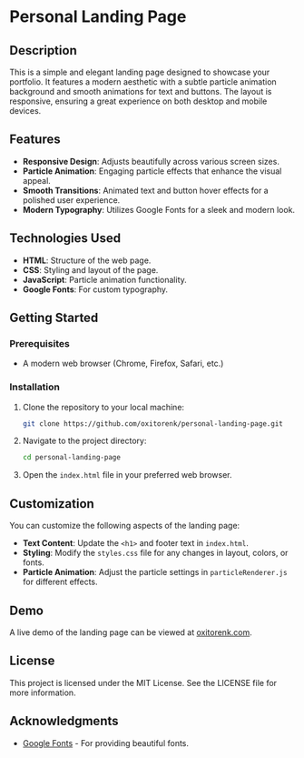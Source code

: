 # Personal Landing Page

## Description

This is a simple and elegant landing page designed to showcase your portfolio. It features a modern aesthetic with a subtle particle animation background and smooth animations for text and buttons. The layout is responsive, ensuring a great experience on both desktop and mobile devices.

## Features

- **Responsive Design**: Adjusts beautifully across various screen sizes.
- **Particle Animation**: Engaging particle effects that enhance the visual appeal.
- **Smooth Transitions**: Animated text and button hover effects for a polished user experience.
- **Modern Typography**: Utilizes Google Fonts for a sleek and modern look.

## Technologies Used

- **HTML**: Structure of the web page.
- **CSS**: Styling and layout of the page.
- **JavaScript**: Particle animation functionality.
- **Google Fonts**: For custom typography.

## Getting Started

### Prerequisites

- A modern web browser (Chrome, Firefox, Safari, etc.)

### Installation

1. Clone the repository to your local machine:
    ```bash
    git clone https://github.com/oxitorenk/personal-landing-page.git
    ```
2. Navigate to the project directory:
    ```bash
    cd personal-landing-page
    ```
3. Open the `index.html` file in your preferred web browser.

## Customization

You can customize the following aspects of the landing page:

- **Text Content**: Update the `<h1>` and footer text in `index.html`.
- **Styling**: Modify the `styles.css` file for any changes in layout, colors, or fonts.
- **Particle Animation**: Adjust the particle settings in `particleRenderer.js` for different effects.

## Demo

A live demo of the landing page can be viewed at [oxitorenk.com](http://oxitorenk.com).

## License

This project is licensed under the MIT License. See the LICENSE file for more information.

## Acknowledgments

- [Google Fonts](https://fonts.google.com/) - For providing beautiful fonts.
